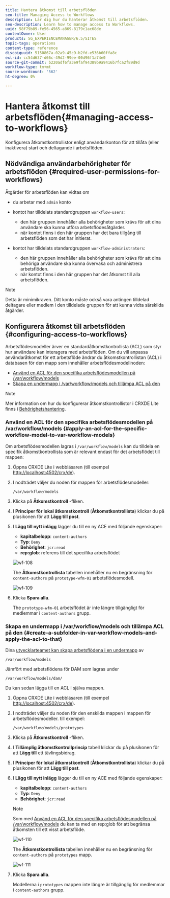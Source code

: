 ```yaml
---
title: Hantera åtkomst till arbetsflöden
seo-title: Managing Access to Workflows
description: Lär dig hur du hanterar åtkomst till arbetsflöden.
seo-description: Learn how to manage access to Workflows.
uuid: 58f79b89-fe56-4565-a869-8179c1ac68de
contentOwner: User
products: SG_EXPERIENCEMANAGER/6.5/SITES
topic-tags: operations
content-type: reference
discoiquuid: 5150867a-02a9-45c9-b2fd-e536b60ffa8c
exl-id: cc54d637-d66c-49d2-99ee-00d96f1a74e0
source-git-commit: b220adf6fa3e9faf94389b9a9416b7fca2f89d9d
workflow-type: tm+mt
source-wordcount: '562'
ht-degree: 0%

---
```


# Hantera åtkomst till arbetsflöden{#managing-access-to-workflows}

Konfigurera åtkomstkontrollistor enligt användarkonton för att tillåta (eller inaktivera) start och deltagande i arbetsflöden.

## Nödvändiga användarbehörigheter för arbetsflöden {#required-user-permissions-for-workflows}

Åtgärder för arbetsflöden kan vidtas om

* du arbetar med `admin` konto
* kontot har tilldelats standardgruppen `workflow-users`:

   * den här gruppen innehåller alla behörigheter som krävs för att dina användare ska kunna utföra arbetsflödesåtgärder.
   * när kontot finns i den här gruppen har det bara tillgång till arbetsflöden som det har initierat.

* kontot har tilldelats standardgruppen `workflow-administrators`:

   * den här gruppen innehåller alla behörigheter som krävs för att dina behöriga användare ska kunna övervaka och administrera arbetsflöden.
   * när kontot finns i den här gruppen har det åtkomst till alla arbetsflöden.

>[!NOTE]
>
>Detta är minimikraven. Ditt konto måste också vara antingen tilldelad deltagare eller medlem i den tilldelade gruppen för att kunna vidta särskilda åtgärder.

## Konfigurera åtkomst till arbetsflöden {#configuring-access-to-workflows}

Arbetsflödesmodeller ärver en standardåtkomstkontrollista (ACL) som styr hur användare kan interagera med arbetsflöden. Om du vill anpassa användaråtkomst för ett arbetsflöde ändrar du åtkomstkontrollistan (ACL) i databasen för den mapp som innehåller arbetsflödesmodellnoden:

* [Använd en ACL för den specifika arbetsflödesmodellen på /var/workflow/models](/help/sites-administering/workflows-managing.md#apply-an-acl-for-the-specific-workflow-model-to-var-workflow-models)
* [Skapa en undermapp i /var/workflow/models och tillämpa ACL på den](/help/sites-administering/workflows-managing.md#create-a-subfolder-in-var-workflow-models-and-apply-the-acl-to-that)

>[!NOTE]
>
>Mer information om hur du konfigurerar åtkomstkontrollistor i CRXDE Lite finns i [Behörighetshantering](/help/sites-administering/user-group-ac-admin.md#access-right-management).

### Använd en ACL för den specifika arbetsflödesmodellen på /var/workflow/models {#apply-an-acl-for-the-specific-workflow-model-to-var-workflow-models}

Om arbetsflödesmodellen lagras i `/var/workflow/models` kan du tilldela en specifik åtkomstkontrollista som är relevant endast för det arbetsflödet till mappen:

1. Öppna CRXDE Lite i webbläsaren (till exempel [http://localhost:4502/crx/de](http://localhost:4502/crx/de)).
1. I nodträdet väljer du noden för mappen för arbetsflödesmodeller:

   `/var/workflow/models`

1. Klicka på **Åtkomstkontroll** -fliken.
1. I **Principer för lokal åtkomstkontroll** (**Åtkomstkontrollista**) klickar du på plusikonen för att **Lägg till post**.
1. I **Lägg till nytt inlägg** lägger du till en ny ACE med följande egenskaper:

   * **kapitalbelopp**: `content-authors`
   * **Typ**: `Deny`
   * **Behörighet**: `jcr:read`
   * **rep:glob**: referens till det specifika arbetsflödet

   ![wf-108](assets/wf-108.png)

   The **Åtkomstkontrollista** tabellen innehåller nu en begränsning för `content-authors` på `prototype-wfm-01` arbetsflödesmodell.

   ![wf-109](assets/wf-109.png)

1. Klicka **Spara alla**.

   The `prototype-wfm-01` arbetsflödet är inte längre tillgängligt för medlemmar i `content-authors` grupp.

### Skapa en undermapp i /var/workflow/models och tillämpa ACL på den {#create-a-subfolder-in-var-workflow-models-and-apply-the-acl-to-that}

Dina [utvecklarteamet kan skapa arbetsflödena i en undermapp](/help/sites-developing/workflows-models.md#creating-a-new-workflow) av

`/var/workflow/models`

Jämfört med arbetsflödena för DAM som lagras under

`/var/workflow/models/dam/`

Du kan sedan lägga till en ACL i själva mappen.

1. Öppna CRXDE Lite i webbläsaren (till exempel [http://localhost:4502/crx/de](http://localhost:4502/crx/de)).
1. I nodträdet väljer du noden för den enskilda mappen i mappen för arbetsflödesmodeller. till exempel:

   `/var/workflow/models/prototypes`

1. Klicka på **Åtkomstkontroll** -fliken.
1. I **Tillämplig åtkomstkontrollprincip** tabell klickar du på plusikonen för att **Lägg till** ett tävlingsbidrag.
1. I **Principer för lokal åtkomstkontroll** (**Åtkomstkontrollista**) klickar du på plusikonen för att **Lägg till post**.
1. I **Lägg till nytt inlägg** lägger du till en ny ACE med följande egenskaper:

   * **kapitalbelopp**: `content-authors`
   * **Typ**: `Deny`
   * **Behörighet**: `jcr:read`

   >[!NOTE]
   >
   >Som med [Använd en ACL för den specifika arbetsflödesmodellen på /var/workflow/models](/help/sites-administering/workflows-managing.md#apply-an-acl-for-the-specific-workflow-model-to-var-workflow-models) du kan ta med en rep:glob för att begränsa åtkomsten till ett visst arbetsflöde.

   ![wf-110](assets/wf-110.png)

   The **Åtkomstkontrollista** tabellen innehåller nu en begränsning för `content-authors` på `prototypes` mapp.

   ![wf-111](assets/wf-111.png)

1. Klicka **Spara alla**.

   Modellerna i `prototypes` mappen inte längre är tillgänglig för medlemmar i `content-authors` grupp.
